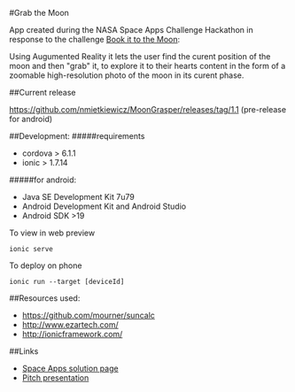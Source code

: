 #Grab the Moon

App created during the NASA Space Apps Challenge Hackathon in response to the challenge [Book it to the Moon](https://2016.spaceappschallenge.org/challenges/solar-system/book-it-to-the-moon):

Using Augumented Reality it lets the user find the curent position of the moon and then "grab" it, to explore it to their hearts content in the form of a zoomable high-resolution photo of the moon in its curent phase. 

##Current release

<https://github.com/nmietkiewicz/MoonGrasper/releases/tag/1.1> (pre-release for android)

##Development:
#####requirements
- cordova > 6.1.1
- ionic > 1.7.14

#####for android: 
- Java SE Development Kit 7u79
- Android Development Kit and Android Studio 
- Android SDK >19


To view in web preview

	ionic serve


To deploy on phone

	ionic run --target [deviceId]


##Resources used:
- <https://github.com/mourner/suncalc>
- <http://www.ezartech.com/>
- <http://ionicframework.com/>

##Links
- [Space Apps solution page](https://2016.spaceappschallenge.org/challenges/solar-system/book-it-to-the-moon/projects/moongrasper)
- [Pitch presentation](https://docs.google.com/presentation/d/12l8U7pX06GtQjPB7sKPnIOHyuO3L4hp8N_cIqjtpNEs/edit?usp=sharing)

